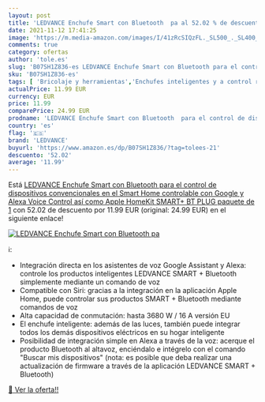 ```yaml
---
layout: post
title: 'LEDVANCE Enchufe Smart con Bluetooth  pa al 52.02 % de descuento'
date: 2021-11-12 17:41:25
image: 'https://m.media-amazon.com/images/I/41zRcSIQzFL._SL500_._SL400_.jpg'
comments: true
category: ofertas
author: 'tole.es'
slug: 'B07SH1Z836-es LEDVANCE Enchufe Smart con Bluetooth para el control de...'
sku: 'B07SH1Z836-es'
tags: [ 'Bricolaje y herramientas','Enchufes inteligentes y a control remoto','Enchufes y accesorios','Instalación eléctrica','alexa','ledvance', ]
actualPrice: 11.99 EUR
currency: EUR
price: 11.99
comparePrice: 24.99 EUR
prodname: 'LEDVANCE Enchufe Smart con Bluetooth  para el control de dispositivos convencionales en el Smart Home  controlable con Google y Alexa Voice Control así como Apple HomeKit  SMART+ BT PLUG  paquete de 1'
country: 'es'
flag: '🇪🇸'
brand: 'LEDVANCE'
buyurl: 'https://www.amazon.es/dp/B07SH1Z836/?tag=tolees-21'
descuento: '52.02'
average: '11.99'
---
```


Está [LEDVANCE Enchufe Smart con Bluetooth  para el control de dispositivos convencionales en el Smart Home  controlable con Google y Alexa Voice Control así como Apple HomeKit  SMART+ BT PLUG  paquete de 1](https://www.amazon.es/dp/B07SH1Z836/?tag=tolees-21) con 52.02 de descuento por 11.99 EUR (original: 24.99 EUR) en el siguiente enlace!

[![LEDVANCE Enchufe Smart con Bluetooth  pa](https://m.media-amazon.com/images/I/41zRcSIQzFL._SL500_._SL400_.jpg)](https://www.amazon.es/dp/B07SH1Z836/?tag=tolees-21)

ℹ️:

- Integración directa en los asistentes de voz Google Assistant y Alexa: controle los productos inteligentes LEDVANCE SMART + Bluetooth simplemente mediante un comando de voz
- Compatible con Siri: gracias a la integración en la aplicación Apple Home, puede controlar sus productos SMART + Bluetooth mediante comandos de voz
- Alta capacidad de conmutación: hasta 3680 W / 16 A versión EU
- El enchufe inteligente: además de las luces, también puede integrar todos los demás dispositivos eléctricos en su hogar inteligente
- Posibilidad de integración simple en Alexa a través de la voz: acerque el producto Bluetooth al altavoz, enciéndalo e intégrelo con el comando "Buscar mis dispositivos" (nota: es posible que deba realizar una actualización de firmware a través de la aplicación LEDVANCE SMART + Bluetooth)

[🛒 Ver la oferta!!](https://www.amazon.es/dp/B07SH1Z836/?tag=tolees-21)
